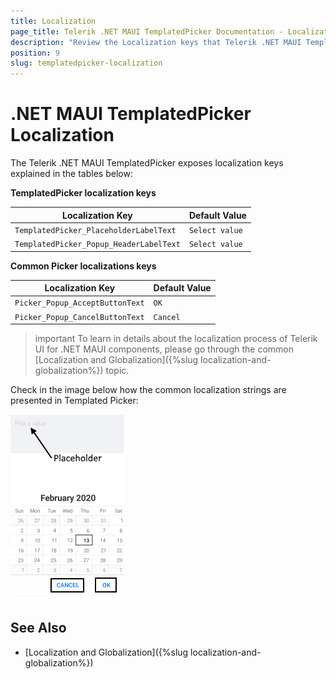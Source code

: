 ```yaml
---
title: Localization
page_title: Telerik .NET MAUI TemplatedPicker Documentation - Localization
description: "Review the Localization keys that Telerik .NET MAUI TemplatedPicker control provides."
position: 9
slug: templatedpicker-localization
---
```


# .NET MAUI TemplatedPicker Localization

The Telerik .NET MAUI TemplatedPicker exposes localization keys explained in the tables below:

**TemplatedPicker localization keys**

| Localization Key | Default Value |
| -----------------| ------------- |
| `TemplatedPicker_PlaceholderLabelText`  | `Select value` |
| `TemplatedPicker_Popup_HeaderLabelText` | `Select value` |

**Common Picker localizations keys**

| Localization Key | Default Value |
| -----------------| ------------- |
| `Picker_Popup_AcceptButtonText`  | `OK` |
| `Picker_Popup_CancelButtonText`  | `Cancel` |

> important To learn in details about the localization process of Telerik UI for .NET MAUI components, please go through the common [Localization and Globalization]({%slug localization-and-globalization%}) topic.

Check in the image below how the common localization strings are presented in Templated Picker:

![.NRT MAUI TemplatedPicker localization](images/templated-picker-localization.png)

## See Also

* [Localization and Globalization]({%slug localization-and-globalization%})
